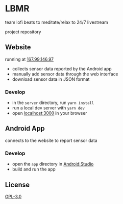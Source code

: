 # LBMR

team lofi beats to meditate/relax to 24/7 livestream

project repository

## Website

running at [167.99.146.97](http://167.99.146.97/)
- collects sensor data reported by the Android app
- manually add sensor data through the web interface
- download sensor data in JSON format

### Develop

- in the `server` directory, run `yarn install`
- run a local dev server with `yarn dev`
- open [localhost:3000](http://localhost:3000/) in your browser

## Android App

connects to the website to report sensor data

### Develop

- open the `app` directory in [Android Studio](https://developer.android.com/studio/)
- build and run the app

## License

[GPL-3.0](https://choosealicense.com/licenses/gpl-3.0/)

